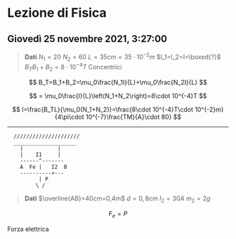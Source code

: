 # Lezione di Fisica
## Giovedì 25 novembre 2021, 3:27:00

> **Dati**
> $N_1=20$
> $N_2=60$
> $L=35cm=35\cdot 10^{-2}m$
> $I_1=I_2=I=\boxed{?}$
> $B_TB_1+B_2=8\cdot 10^{-4}T$
> Concentrici


$$
B_T=B_1+B_2=\mu_0\frac{N_1I}{L}+\mu_0\frac{N_2I}{L}
$$

$$
= \mu_0\frac{I}{L}\left(N_1+N_2\right)=8\cdot 10^{-4}T
$$

$$
I=\frac{B_TL}{\mu_0(N_1+N_2)}=\frac{8\cdot 10^{-4}T\cdot 10^{-2}m}{4\pi\cdot 10^{-7}\frac{TM}{A}\cdot 80}
$$


---
      /////////////////////
      ____________________
        |           |
        |    I1     |
		------^-------
		A  Fe |   I2  B   
		---------->---
		      | P
		     \ /
> **Dati**
> $\overline{AB}=40cm=0,4m$
> $d=0,8cm$
> $I_2=30A$
> $m_2=2g$


$$
F_e=P
$$

Forza elettrica


<!--stackedit_data:
eyJoaXN0b3J5IjpbLTE5MjcyMjUxMjBdfQ==
-->